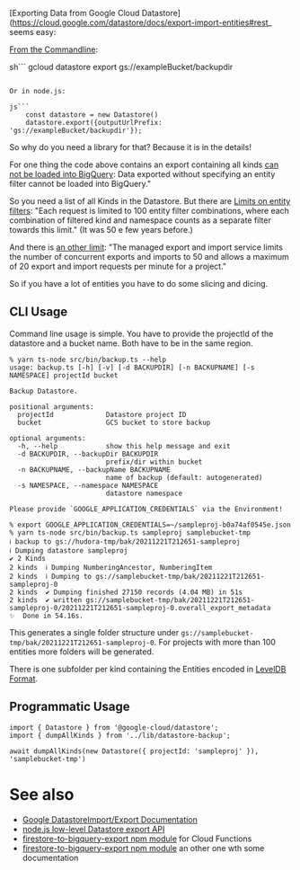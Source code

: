 [Exporting Data from Google Cloud Datastore](https://cloud.google.com/datastore/docs/export-import-entities#rest_ seems easy:

[From the Commandline](https://cloud.google.com/sdk/gcloud/reference/datastore/export):

sh```
gcloud datastore export gs://exampleBucket/backupdir

````

Or in node.js:

js```
    const datastore = new Datastore()
    datastore.export({outputUrlPrefix: 'gs://exampleBucket/backupdir'});
````

So why do you need a library for that? Because it is in the details!

For one thing the code above contains an export containing all kinds [can not be loaded into BigQuery](https://cloud.google.com/bigquery/docs/loading-data-cloud-datastore): Data exported without specifying an entity filter cannot be loaded into BigQuery."

So you need a list of all Kinds in the Datastore. But there are [Limits on entity filters](https://cloud.google.com/datastore/docs/export-import-entities#entity_filter): "Each request is limited to 100 entity filter combinations, where each combination of filtered kind and namespace counts as a separate filter towards this limit." (It was 50 e few years before.)

And there is [an other limit](https://cloud.google.com/datastore/docs/export-import-entities): "The managed export and import service limits the number of concurrent exports and imports to 50 and allows a maximum of 20 export and import requests per minute for a project."

So if you have a lot of entities you have to do some slicing and dicing.

## CLI Usage

Command line usage is simple. You have to provide the projectId of the datastore and a bucket name. Both have to be in the same region.

```
% yarn ts-node src/bin/backup.ts --help
usage: backup.ts [-h] [-v] [-d BACKUPDIR] [-n BACKUPNAME] [-s NAMESPACE] projectId bucket

Backup Datastore.

positional arguments:
  projectId             Datastore project ID
  bucket                GCS bucket to store backup

optional arguments:
  -h, --help            show this help message and exit
  -d BACKUPDIR, --backupDir BACKUPDIR
                        prefix/dir within bucket
  -n BACKUPNAME, --backupName BACKUPNAME
                        name of backup (default: autogenerated)
  -s NAMESPACE, --namespace NAMESPACE
                        datastore namespace

Please provide `GOOGLE_APPLICATION_CREDENTIALS` via the Environment!
```

```
% export GOOGLE_APPLICATION_CREDENTIALS=~/sampleproj-b0a74af0545e.json
% yarn ts-node src/bin/backup.ts sampleproj samplebucket-tmp
ℹ backup to gs://hudora-tmp/bak/20211221T212651-sampleproj
ℹ Dumping datastore sampleproj
✔ 2 Kinds
2 kinds  ℹ Dumping NumberingAncestor, NumberingItem
2 kinds  ℹ Dumping to gs://samplebucket-tmp/bak/20211221T212651-sampleproj-0
2 kinds  ✔ Dumping finished 27150 records (4.04 MB) in 51s
2 kinds  ✔ written gs://samplebucket-tmp/bak/20211221T212651-sampleproj-0/20211221T212651-sampleproj-0.overall_export_metadata
✨  Done in 54.16s.
```

This generates a single folder structure under `gs://samplebucket-tmp/bak/20211221T212651-sampleproj-0`. For projects with more than 100 entities more folders will be generated.

There is one subfolder per kind containing the Entities encoded in [LevelDB Format](https://github.com/google/leveldb).

## Programmatic Usage

```
import { Datastore } from '@google-cloud/datastore';
import { dumpAllKinds } from '../lib/datastore-backup';

await dumpAllKinds(new Datastore({ projectId: 'sampleproj' }), 'samplebucket-tmp')
```

# See also

- [Google DatastoreImport/Export Documentation](https://cloud.google.com/datastore/docs/export-import-entities#rest)
- [node.js low-level Datastore export API](https://googleapis.dev/nodejs/datastore/latest/google.datastore.admin.v1.DatastoreAdmin.html#exportEntities2)
- [firestore-to-bigquery-export npm module](https://www.npmjs.com/package/@pokutuna/firestore-to-bigquery) for Cloud Functions
- [firestore-to-bigquery-export npm module](https://www.npmjs.com/package/firestore-to-bigquery-export) an other one wth some documentation
